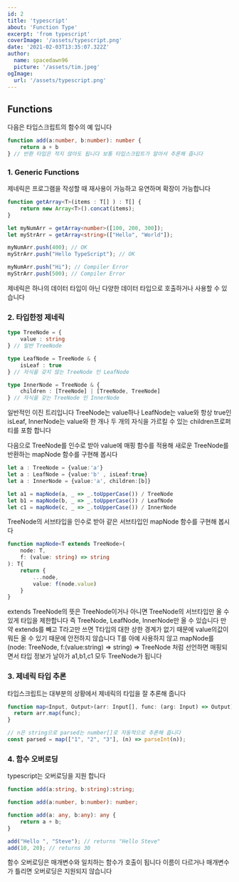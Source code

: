 ```yaml
---
id: 2
title: 'typescript'
about: 'Function Type'
excerpt: 'from typescript'
coverImage: '/assets/typescript.png'
date: '2021-02-03T13:35:07.322Z'
author:
  name: spacedawn96
  picture: '/assets/tim.jpeg'
ogImage:
  url: '/assets/typescript.png'
---
```


## Functions

다음은 타입스크립트의 함수의 예 입니다

```ts
function add(a:number, b:number): number {
    return a + b
} // 반환 타입은 적지 않아도 됩니다 보통 타입스크립트가 알아서 추론해 줍니다

```

### 1. Generic Functions

제네릭은 프로그램을 작성할 때 재사용이 가능하고 유연하며 확장이 가능합니다 

```ts
function getArray<T>(items : T[] ) : T[] {
    return new Array<T>().concat(items);
}

let myNumArr = getArray<number>([100, 200, 300]);
let myStrArr = getArray<string>(["Hello", "World"]);

myNumArr.push(400); // OK
myStrArr.push("Hello TypeScript"); // OK

myNumArr.push("Hi"); // Compiler Error
myStrArr.push(500); // Compiler Error
```

제네릭은 하나의 데이터 타입이 아닌 다양한 데이터 타입으로 호출하거나 사용할 수 있습니다 
 
 ### 2. 타입한정 제네릭

```ts
type TreeNode = {
    value : string
} // 일반 TreeNode

type LeafNode = TreeNode & {
    isLeaf : true
} // 자식을 갖지 않는 TreeNode 인 LeafNode

type InnerNode = TreeNode & {
    children : [TreeNode] | [TreeNode, TreeNode]
} // 자식을 갖는 TreeNode 인 InnerNode
```

일반적인 이진 트리입니다 TreeNode는 value하나 LeafNode는 value와 항상 true인 isLeaf, InnerNode는 value와 한 개나 두 개의 자식을 가르킬 수 있는 children프로퍼티를 포함 합니다

다음으로 TreeNode를 인수로 받아 value에 매핑 함수를 적용해 새로운 TreeNode를 반환하는 mapNode 함수를 구현해 봅시다

```ts
let a : TreeNode = {value:'a'}
let a : LeafNode = {value:'b' , isLeaf:true}
let a : InnerNode = {value:'a', children:[b]}

let a1 = mapNode(a, _ => _.toUpperCase()) / TreeNode
let b1 = mapNode(b, _ => _.toUpperCase()) / LeafNode
let c1 = mapNode(c, _ => _.toUpperCase()) / InnerNode
```

TreeNode의 서브타입을 인수로 받아 같은 서브타입인 mapNode 함수를 구현해 봅시다

```ts
function mapNode<T extends TreeNode>(
    node: T,
    f: (value: string) => string
): T{
    return {
        ...node,
        value: f(node.value)
    }
}
```

extends TreeNode의 뜻은 TreeNode이거나 아니면 TreeNode의 서브타입만 올 수 있게 타입을 제한합니다 즉 TreeNode, LeafNode, InnerNode만 올 수 있습니다
만약 extends를 빼고 T라고만 쓰면 T타입의 대한 상한 경계가 없기 때문에 value의값이 뭐든 올 수 있기 때문에 안전하지 않습니다 
T를 아예 사용하지 않고 mapNode를(node: TreeNode, f:(value:string) => string) => TreeNode 처럼 선언하면 매핑되면서 타입 정보가 날아가 a1,b1,c1 모두 TreeNode가 됩니다

### 3. 제네릭 타입 추론

타입스크립트는 대부분의 상황에서 제네릭의 타입을 잘 추론해 줍니다 

```ts
function map<Input, Output>(arr: Input[], func: (arg: Input) => Output): Output[] {
  return arr.map(func);
}

// n은 string으로 parsed는 number[]로 자동적으로 추론해 줍니다
const parsed = map(["1", "2", "3"], (n) => parseInt(n));
```

### 4. 함수 오버로딩

typescript는 오버로딩을 지원 합니다

```ts
function add(a:string, b:string):string;

function add(a:number, b:number): number;

function add(a: any, b:any): any {
    return a + b;
}

add("Hello ", "Steve"); // returns "Hello Steve" 
add(10, 20); // returns 30 
```

함수 오버로딩은 매개변수와 일치하는 함수가 호출이 됩니다 이름이 다르거나 매개변수가 틀리면 오버로딩은 지원되지 않습니다 



